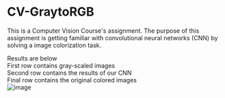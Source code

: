 # CV-GraytoRGB
This is a Computer Vision Course's assignment.
The purpose of this assignment is getting familiar with convolutional neural networks (CNN) by solving a image colorization task. 

Results are below \
First row contains gray-scaled images\
Second row contains the results of our CNN\
Final row contains the original colored images\
![image](https://github.com/AEK-01/CV-GraytoRGB/assets/72037080/9112614f-17d8-4277-a358-080e55bdd011)
